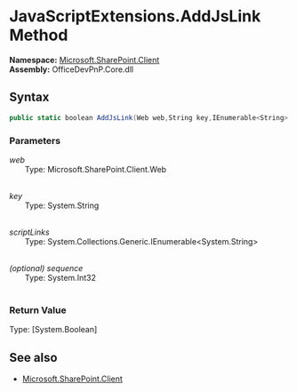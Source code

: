 # JavaScriptExtensions.AddJsLink Method  
**Namespace:** [Microsoft.SharePoint.Client](Microsoft.SharePoint.Client.md)  
**Assembly:** OfficeDevPnP.Core.dll  
## Syntax
```C#
public static boolean AddJsLink(Web web,String key,IEnumerable<String> scriptLinks,Int32 sequence)
```
### Parameters
*web*  
&emsp;&emsp;Type: Microsoft.SharePoint.Client.Web  
&emsp;&emsp;  
  
*key*  
&emsp;&emsp;Type: System.String  
&emsp;&emsp;  
  
*scriptLinks*  
&emsp;&emsp;Type: System.Collections.Generic.IEnumerable<System.String>  
&emsp;&emsp;  
  
*(optional) sequence*  
&emsp;&emsp;Type: System.Int32  
&emsp;&emsp;  
  
### Return Value
Type: [System.Boolean]  

## See also
- [Microsoft.SharePoint.Client](Microsoft.SharePoint.Client.md)
